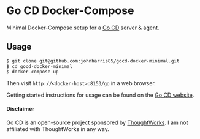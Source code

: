 # Go CD Docker-Compose 

Minimal Docker-Compose setup for a [Go CD](https://www.gocd.io) server & agent.

## Usage

```
$ git clone git@github.com:johnharris85/gocd-docker-minimal.git
$ cd gocd-docker-minimal
$ docker-compose up
```

Then visit `http://<docker-host>:8153/go` in a web browser.

Getting started instructions for usage can be found on the [Go CD website](https://www.gocd.io/getting-started/part-1/).

#### Disclaimer

Go CD is an open-source project sponsored by [ThoughtWorks](https://www.thoughtworks.com). I am not affiliated with ThoughtWorks in any way.